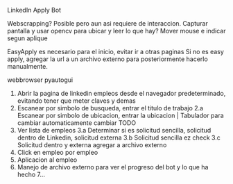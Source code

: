 LinkedIn Apply Bot

Webscrapping? Posible pero aun asi requiere de interaccion.
Capturar pantalla y usar opencv para ubicar y leer lo que hay? Mover mouse e indicar segun aplique

EasyApply es necesario para el inicio, evitar ir a otras paginas
Si no es easy apply, agregar la url a un archivo externo para posteriormente hacerlo manualmente.

webbrowser
pyautogui

1. Abrir la pagina de linkedin empleos desde el navegador predeterminado, evitando tener que meter claves y demas
2. Escanear por simbolo de busqueda, entrar el titulo de trabajo 
2.a Escanear por simbolo de ubicacion, entrar la ubicacion | Tabulador para cambiar automaticamente cambiar
TODO
3. Ver lista de empleos
3.a Determinar si es solicitud sencilla, solicitud dentro de Linkedin, solicitud externa
3.b Solicitud sencilla ez check
3.c Solicitud dentro y externa agregar a archivo externo 
4. Click en empleo por empleo
5. Aplicacion al empleo
6. Manejo de archivo externo para ver el progreso del bot y lo que ha hecho
7...